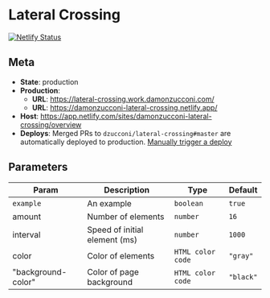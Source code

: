 # Lateral Crossing

[![Netlify Status](https://api.netlify.com/api/v1/badges/9cce0246-ee92-4780-9ec7-83f2d5d953ce/deploy-status)](https://app.netlify.com/sites/damonzucconi-lateral-crossing/deploys)

## Meta

- **State**: production
- **Production**:
  - **URL**: https://lateral-crossing.work.damonzucconi.com/
  - **URL**: https://damonzucconi-lateral-crossing.netlify.app/
- **Host**: https://app.netlify.com/sites/damonzucconi-lateral-crossing/overview
- **Deploys**: Merged PRs to `dzucconi/lateral-crossing#master` are automatically deployed to production. [Manually trigger a deploy](https://app.netlify.com/sites/damonzucconi-lateral-crossing/deploys)

## Parameters

| Param              | Description                   | Type              | Default   |
| ------------------ | ----------------------------- | ----------------- | --------- |
| `example`          | An example                    | `boolean`         | `true`    |
| amount             | Number of elements            | `number`          | `16`      |
| interval           | Speed of initial element (ms) | `number`          | `1000`    |
| color              | Color of elements             | `HTML color code` | `"gray"`  |
| "background-color" | Color of page background      | `HTML color code` | `"black"` |
